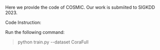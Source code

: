 Here we provide the code of COSMIC. Our work is submiited to SIGKDD 2023.

Code Instruction:

Run the following command:

> python train.py --dataset CoraFull


